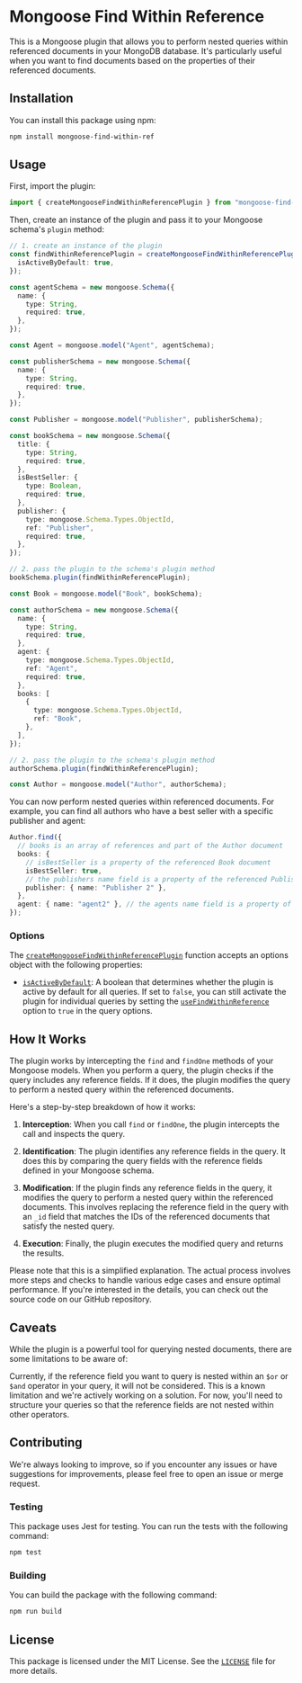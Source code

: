 # Mongoose Find Within Reference

This is a Mongoose plugin that allows you to perform nested queries within referenced documents in your MongoDB database. It's particularly useful when you want to find documents based on the properties of their referenced documents.

## Installation

You can install this package using npm:

```sh
npm install mongoose-find-within-ref
```

## Usage

First, import the plugin:

```typescript
import { createMongooseFindWithinReferencePlugin } from "mongoose-find-within-ref";
```

Then, create an instance of the plugin and pass it to your Mongoose schema's `plugin` method:

```typescript
// 1. create an instance of the plugin
const findWithinReferencePlugin = createMongooseFindWithinReferencePlugin({
  isActiveByDefault: true,
});

const agentSchema = new mongoose.Schema({
  name: {
    type: String,
    required: true,
  },
});

const Agent = mongoose.model("Agent", agentSchema);

const publisherSchema = new mongoose.Schema({
  name: {
    type: String,
    required: true,
  },
});

const Publisher = mongoose.model("Publisher", publisherSchema);

const bookSchema = new mongoose.Schema({
  title: {
    type: String,
    required: true,
  },
  isBestSeller: {
    type: Boolean,
    required: true,
  },
  publisher: {
    type: mongoose.Schema.Types.ObjectId,
    ref: "Publisher",
    required: true,
  },
});

// 2. pass the plugin to the schema's plugin method
bookSchema.plugin(findWithinReferencePlugin);

const Book = mongoose.model("Book", bookSchema);

const authorSchema = new mongoose.Schema({
  name: {
    type: String,
    required: true,
  },
  agent: {
    type: mongoose.Schema.Types.ObjectId,
    ref: "Agent",
    required: true,
  },
  books: [
    {
      type: mongoose.Schema.Types.ObjectId,
      ref: "Book",
    },
  ],
});

// 2. pass the plugin to the schema's plugin method
authorSchema.plugin(findWithinReferencePlugin);

const Author = mongoose.model("Author", authorSchema);
```

You can now perform nested queries within referenced documents. For example, you can find all authors who have a best seller with a specific publisher and agent:

```typescript
Author.find({
  // books is an array of references and part of the Author document
  books: {
    // isBestSeller is a property of the referenced Book document
    isBestSeller: true,
    // the publishers name field is a property of the referenced Publisher document inside the referenced book document
    publisher: { name: "Publisher 2" },
  },
  agent: { name: "agent2" }, // the agents name field is a property of the referenced Agent document inside the Author document
});
```

### Options

The [`createMongooseFindWithinReferencePlugin`](command:_github.copilot.openSymbolInFile?%5B%22src%2Findex.ts%22%2C%22createMongooseFindWithinReferencePlugin%22%5D "src/index.ts") function accepts an options object with the following properties:

- [`isActiveByDefault`](command:_github.copilot.openSymbolInFile?%5B%22src%2Findex.ts%22%2C%22isActiveByDefault%22%5D "src/index.ts"): A boolean that determines whether the plugin is active by default for all queries. If set to `false`, you can still activate the plugin for individual queries by setting the [`useFindWithinReference`](command:_github.copilot.openSymbolInFile?%5B%22src%2Findex.ts%22%2C%22useFindWithinReference%22%5D "src/index.ts") option to `true` in the query options.

## How It Works

The plugin works by intercepting the `find` and `findOne` methods of your Mongoose models. When you perform a query, the plugin checks if the query includes any reference fields. If it does, the plugin modifies the query to perform a nested query within the referenced documents.

Here's a step-by-step breakdown of how it works:

1. **Interception**: When you call `find` or `findOne`, the plugin intercepts the call and inspects the query.

2. **Identification**: The plugin identifies any reference fields in the query. It does this by comparing the query fields with the reference fields defined in your Mongoose schema.

3. **Modification**: If the plugin finds any reference fields in the query, it modifies the query to perform a nested query within the referenced documents. This involves replacing the reference field in the query with an `_id` field that matches the IDs of the referenced documents that satisfy the nested query.

4. **Execution**: Finally, the plugin executes the modified query and returns the results.

Please note that this is a simplified explanation. The actual process involves more steps and checks to handle various edge cases and ensure optimal performance. If you're interested in the details, you can check out the source code on our GitHub repository.

## Caveats

While the plugin is a powerful tool for querying nested documents, there are some limitations to be aware of:

Currently, if the reference field you want to query is nested within an `$or` or `$and` operator in your query, it will not be considered. This is a known limitation and we're actively working on a solution. For now, you'll need to structure your queries so that the reference fields are not nested within other operators.

## Contributing

We're always looking to improve, so if you encounter any issues or have suggestions for improvements, please feel free to open an issue or merge request.

### Testing

This package uses Jest for testing. You can run the tests with the following command:

```sh
npm test
```

### Building

You can build the package with the following command:

```sh
npm run build
```

## License

This package is licensed under the MIT License. See the [`LICENSE`](command:_github.copilot.openRelativePath?%5B%22LICENSE%22%5D "LICENSE") file for more details.
